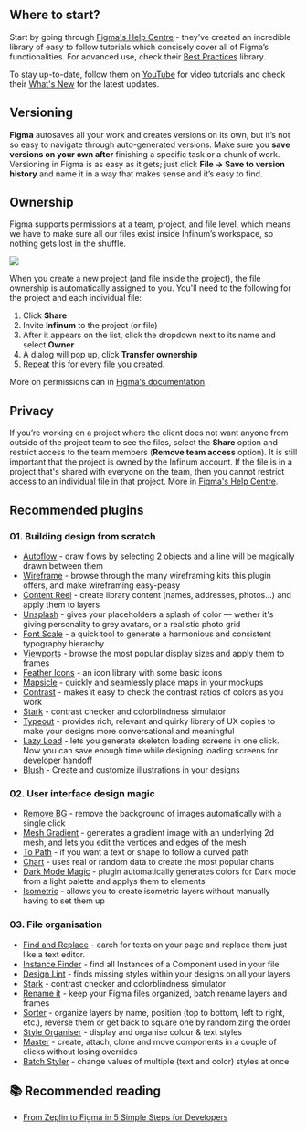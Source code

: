 ## Where to start?

Start by going through [Figma's Help Centre](https://help.figma.com/hc/en-us/categories/360002051613-Getting-Started) - they’ve created an incredible library of easy to follow tutorials which concisely cover all of Figma’s functionalities. For advanced use, check their [Best Practices](https://www.figma.com/best-practices/) library. 

To stay up-to-date, follow them on [YouTube](https://www.youtube.com/channel/UCQsVmhSa4X-G3lHlUtejzLA/videos) for video tutorials and check their [What's New](https://www.figma.com/whats-new/) for the latest updates.


## Versioning

**Figma** autosaves all your work and creates versions on its own, but it’s not so easy to navigate through auto-generated versions. Make sure you **save versions on your own after** finishing a specific task or a chunk of work. Versioning in Figma is as easy as it gets; just click **File → Save to version history** and name it in a way that makes sense and it’s easy to find.

## Ownership

Figma supports permissions at a team, project, and file level, which means we have to make sure all our files exist inside Infinum’s workspace, so nothing gets lost in the shuffle.

![](/img/figma-ownership.png)

When you create a new project (and file inside the project), the file ownership is automatically assigned to you. You'll need to the following for the project and each individual file:

1. Click **Share**
1. Invite **Infinum** to the project (or file)
1. After it appears on the list, click the dropdown next to its name and select **Owner**
1. A dialog will pop up, click **Transfer ownership**
1. Repeat this for every file you created.

More on permissions can in [Figma's documentation](https://help.figma.com/hc/en-us/articles/360039970673-Permissions-in-teams).


## Privacy

If you’re working on a project where the client does not want anyone from outside of the project team to see the files, select the **Share** option and restrict access to the team members (**Remove team access** option). It is still important that the project is owned by the Infinum account. If the file is in a project that's shared with everyone on the team, then you cannot restrict access to an individual file in that project.
More in [Figma's Help Centre](https://help.figma.com/hc/en-us/articles/360040530793-Adjust-permissions-on-a-file#:~:text=a%20few%20places.-,Click%20the%20Share%20button%20in%20the%20toolbar.,next%20to%20team%20member's%20permissions.&text=Figma%20will%20prevent%20them%20from,view%20or%20edit%20the%20File.).

## Recommended plugins

### 01. Building design from scratch

- [Autoflow](https://www.figma.com/community/plugin/733902567457592893/Autoflow) - draw flows by selecting 2 objects and a line will be magically drawn between them
- [Wireframe](https://www.figma.com/community/plugin/742764242781786818/Wireframe) - browse through the many wireframing kits this plugin offers, and make wireframing easy-peasy
- [Content Reel](https://www.figma.com/community/plugin/731627216655469013/Content-Reel) - create library content (names, addresses, photos...) and apply them to layers
- [Unsplash](https://www.figma.com/community/plugin/738454987945972471/Unsplash) - gives your placeholders a splash of color — wether it's giving personality to grey avatars, or a realistic photo grid
- [Font Scale](https://www.figma.com/community/plugin/741231992144144738/Font-Scale) - a quick tool to generate a harmonious and consistent typography hierarchy
- [Viewports](https://www.figma.com/community/plugin/732240841094697441/Viewports) - browse the most popular display sizes and apply them to frames
- [Feather Icons](https://www.figma.com/community/plugin/744047966581015514/Feather-Icons) - an icon library with some basic icons
- [Mapsicle](https://www.figma.com/community/plugin/736458162635847353/Mapsicle) - quickly and seamlessly place maps in your mockups
- [Contrast](https://www.figma.com/community/plugin/748533339900865323/Contrast) - makes it easy to check the contrast ratios of colors as you work
- [Stark](https://www.figma.com/community/plugin/732603254453395948/Stark) - contrast checker and colorblindness simulator
- [Typeout](https://www.figma.com/community/plugin/847852693987887357/Typeout) - provides rich, relevant and quirky library of UX copies to make your designs more conversational and meaningful
- [Lazy Load](https://www.figma.com/community/plugin/990910408295947511/Lazy-Load) - lets you generate skeleton loading screens in one click. Now you can save enough time while designing loading screens for developer handoff
- [Blush](https://www.figma.com/community/plugin/838959511417581040/Blush) - Create and customize illustrations in your designs

### 02. User interface design magic

- [Remove BG](https://www.figma.com/community/plugin/738992712906748191/Remove-BG) - remove the background of images automatically with a single click
- [Mesh Gradient](https://www.figma.com/community/plugin/958202093377483021/Mesh-Gradient) - generates a gradient image with an underlying 2d mesh, and lets you edit the vertices and edges of the mesh
- [To Path](https://www.figma.com/community/plugin/751576264585242935/To-Path) - if you want a text or shape to follow a curved path
- [Chart](https://www.figma.com/community/plugin/734590934750866002/Chart) - uses real or random data to create the most popular charts
- [Dark Mode Magic](https://www.figma.com/community/plugin/834062945643616879/Dark-Mode-Magic) - plugin automatically generates colors for Dark mode from a light palette and applys them to elements
- [Isometric](https://www.figma.com/community/plugin/741184519069077841/Isometric) - allows you to create isometric layers without manually having to set them up

### 03. File organisation 

- [Find and Replace](https://www.figma.com/community/plugin/735072959812183643/Find-and-Replace) - earch for texts on your page and replace them just like a text editor.
- [Instance Finder](https://www.figma.com/community/plugin/741895659787979282/Instance-Finder) - find all Instances of a Component used in your file
- [Design Lint](https://www.figma.com/community/plugin/801195587640428208/Design-Lint) - finds missing styles within your designs on all your layers
- [Stark](https://www.figma.com/community/plugin/732603254453395948/Stark) - contrast checker and colorblindness simulator
- [Rename it](https://www.figma.com/community/plugin/731271836271143349/Rename-It) - keep your Figma files organized, batch rename layers and frames
- [Sorter](https://www.figma.com/community/plugin/742038190980789811/Sorter) - organize layers by name, position (top to bottom, left to right, etc.), reverse them or get back to square one by randomizing the order
- [Style Organiser](https://www.figma.com/community/plugin/816627069580757929/Style-Organizer) - display and organise colour & text styles
- [Master](https://www.figma.com/community/plugin/767721682134156281/Master) - create, attach, clone and move components in a couple of clicks without losing overrides
- [Batch Styler](https://www.figma.com/community/plugin/818203235789864127/Batch-Styler) - change values of multiple (text and color) styles at once

## 📚 Recommended reading

- [From Zeplin to Figma in 5 Simple Steps for Developers](https://infinum.com/the-capsized-eight/zeplin-to-figma)
